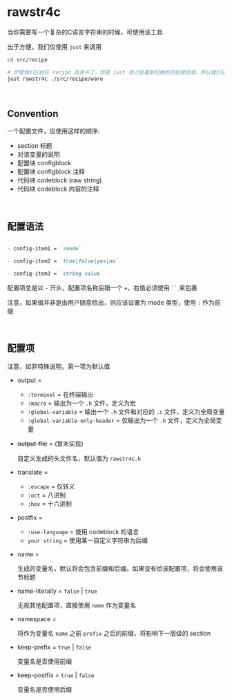 <!-- -----------------------------------------------------------
 ! SPDX-License-Identifier: GFDL-1.3-or-later
 ! -------------------------------------------------------------
 ! Doc Type      : Markdown
 ! Doc Name      : (rawstr4c configuration).md
 ! Doc Authors   : Aoran Zeng <ccmywish@qq.com>
 ! Contributors  :  Nul None  <nul@none.org>
 !               |
 ! Created On    : <2025-07-12>
 ! Last Modified : <2025-07-16>
 ! ---------------------------------------------------------- -->

# rawstr4c

当你需要写一个复杂的C语言字符串的时候，可使用该工具

出于方便，我们仅使用 `just` 来调用

```bash
cd src/recipe

# 尽管我们已经在 recipe 目录中了，但是 just 自己会重新切换到项目根目录，所以我们总是给一个相对根目录的路径
just rawstr4c ./src/recipe/ware
```

<br>



## Convention

一个配置文件，应使用这样的顺序:

- section 标题
- 对该变量的说明
- 配置块 configblock
- 配置块 configblock 注释
- 代码块 codeblock (raw string)
- 代码块 codeblock 内容的注释

<br>



## 配置语法

```markdown

- config-item1 = `:mode`

- config-item2 = `true|false|yes|no`

- config-item3 = `string value`

```

配置项总是以 `-` 开头，配置项名称后跟一个 `=`，右值必须使用 ``` `` ``` 来包裹

注意，如果值并非是由用户随意给出，则应该设置为 mode 类型，使用 `:` 作为前缀

<br>



## 配置项

注意，如非特殊说明，第一项为默认值

- output =

  - `:terminal` = 在终端输出
  - `:macro` = 输出为一个 `.h` 文件，定义为宏
  - `:global-variable` = 输出一个 `.h` 文件和对应的 `.c` 文件，定义为全局变量
  - `:global-variable-only-header` = 仅输出为一个 `.h` 文件，定义为全局变量

- ~~output-file~~ = (暂未实现)

  自定义生成的头文件名，默认值为 `rawstr4c.h`

- translate =

  - `:escape` = 仅转义
  - `:oct` = 八进制
  - `:hex` = 十六进制

- postfix =

  - `:use-language` = 使用 codeblock 的语言
  - `your string` = 使用某一自定义字符串为后缀

- name =

  生成的变量名，默认将会包含前缀和后缀。如果没有给该配置项，将会使用该节标题

- name-literally = `false` | `true`

  无视其他配置项，直接使用 `name` 作为变量名

- namespace =

  将作为变量名 `name` 之前 `prefix` 之后的前缀，将影响下一层级的 section

- keep-prefix = `true` | `false`

  变量名是否使用前缀

- keep-postfix = `true` | `false`

  变量名是否使用后缀

